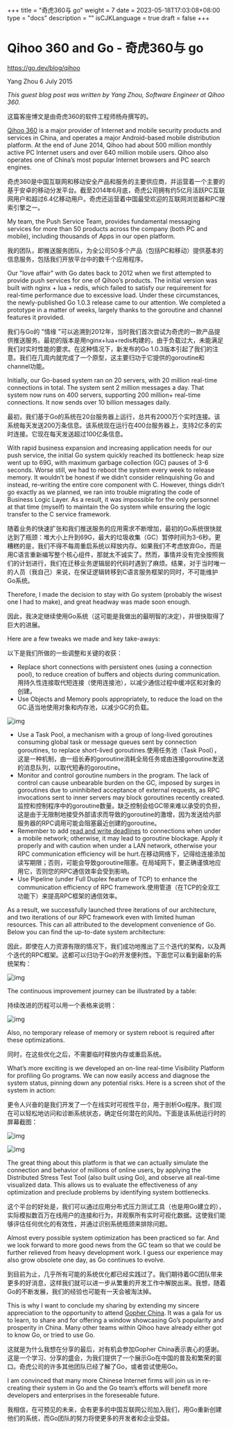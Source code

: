 +++
title = "奇虎360与 go"
weight = 7
date = 2023-05-18T17:03:08+08:00
type = "docs"
description = ""
isCJKLanguage = true
draft = false
+++

# Qihoo 360 and Go - 奇虎360与 go

https://go.dev/blog/qihoo

Yang Zhou
6 July 2015

*This guest blog post was written by Yang Zhou, Software Engineer at Qihoo 360.*

这篇客座博文是由奇虎360的软件工程师杨舟撰写的。

[Qihoo 360](http://www.360safe.com/) is a major provider of Internet and mobile security products and services in China, and operates a major Android-based mobile distribution platform. At the end of June 2014, Qihoo had about 500 million monthly active PC Internet users and over 640 million mobile users. Qihoo also operates one of China’s most popular Internet browsers and PC search engines.

奇虎360是中国互联网和移动安全产品和服务的主要供应商，并运营着一个主要的基于安卓的移动分发平台。截至2014年6月底，奇虎公司拥有约5亿月活跃PC互联网用户和超过6.4亿移动用户。奇虎还运营着中国最受欢迎的互联网浏览器和PC搜索引擎之一。

My team, the Push Service Team, provides fundamental messaging services for more than 50 products across the company (both PC and mobile), including thousands of Apps in our open platform.

我的团队，即推送服务团队，为全公司50多个产品（包括PC和移动）提供基本的信息服务，包括我们开放平台中的数千个应用程序。

Our "love affair" with Go dates back to 2012 when we first attempted to provide push services for one of Qihoo’s products. The initial version was built with nginx + lua + redis, which failed to satisfy our requirement for real-time performance due to excessive load. Under these circumstances, the newly-published Go 1.0.3 release came to our attention. We completed a prototype in a matter of weeks, largely thanks to the goroutine and channel features it provided.

我们与Go的 "情缘 "可以追溯到2012年，当时我们首次尝试为奇虎的一款产品提供推送服务。最初的版本是用nginx+lua+redis构建的，由于负载过大，未能满足我们对实时性能的要求。在这种情况下，新发布的Go 1.0.3版本引起了我们的注意。我们在几周内就完成了一个原型，这主要归功于它提供的goroutine和channel功能。

Initially, our Go-based system ran on 20 servers, with 20 million real-time connections in total. The system sent 2 million messages a day. That system now runs on 400 servers, supporting 200 million+ real-time connections. It now sends over 10 billion messages daily.

最初，我们基于Go的系统在20台服务器上运行，总共有2000万个实时连接。该系统每天发送200万条信息。该系统现在运行在400台服务器上，支持2亿多的实时连接。它现在每天发送超过100亿条信息。

With rapid business expansion and increasing application needs for our push service, the initial Go system quickly reached its bottleneck: heap size went up to 69G, with maximum garbage collection (GC) pauses of 3-6 seconds. Worse still, we had to reboot the system every week to release memory. It wouldn’t be honest if we didn’t consider relinquishing Go and instead, re-writing the entire core component with C. However, things didn’t go exactly as we planned, we ran into trouble migrating the code of Business Logic Layer. As a result, it was impossible for the only personnel at that time (myself) to maintain the Go system while ensuring the logic transfer to the C service framework.

随着业务的快速扩张和我们推送服务的应用需求不断增加，最初的Go系统很快就达到了瓶颈：堆大小上升到69G，最大的垃圾收集（GC）暂停时间为3-6秒。更糟糕的是，我们不得不每周重启系统以释放内存。如果我们不考虑放弃Go，而是用C语言重新编写整个核心组件，那就太不诚实了。然而，事情并没有完全按照我们的计划进行，我们在迁移业务逻辑层的代码时遇到了麻烦。结果，对于当时唯一的人员（我自己）来说，在保证逻辑转移到C语言服务框架的同时，不可能维护Go系统。

Therefore, I made the decision to stay with Go system (probably the wisest one I had to make), and great headway was made soon enough.

因此，我决定继续使用Go系统（这可能是我做出的最明智的决定），并很快取得了巨大的进展。

Here are a few tweaks we made and key take-aways:

以下是我们所做的一些调整和关键的收获：

- Replace short connections with persistent ones (using a connection pool), to reduce creation of buffers and objects during communication.用持久性连接取代短连接（使用连接池），以减少通信过程中缓冲区和对象的创建。
- Use Objects and Memory pools appropriately, to reduce the load on the GC.适当地使用对象和内存池，以减少GC的负载。

![img](Qihoo360AndGo_img/image00.png)

- Use a Task Pool, a mechanism with a group of long-lived goroutines consuming global task or message queues sent by connection goroutines, to replace short-lived goroutines.使用任务池（Task Pool），这是一种机制，由一组长寿的goroutine消耗全局任务或由连接goroutine发送的消息队列，以取代短寿的goroutine。
- Monitor and control goroutine numbers in the program. The lack of control can cause unbearable burden on the GC, imposed by surges in goroutines due to uninhibited acceptance of external requests, as RPC invocations sent to inner servers may block goroutines recently created.监控和控制程序中的goroutine数量。缺乏控制会给GC带来难以承受的负担，这是由于无限制地接受外部请求而导致的goroutine的激增，因为发送给内部服务器的RPC调用可能会阻塞最近创建的goroutine。
- Remember to add [read and write deadlines](https://go.dev/pkg/net/#Conn) to connections when under a mobile network; otherwise, it may lead to goroutine blockage. Apply it properly and with caution when under a LAN network, otherwise your RPC communication efficiency will be hurt.在移动网络下，记得给连接添加读写期限；否则，可能会导致goroutine阻塞。在局域网下，要正确谨慎地应用它，否则您的RPC通信效率会受到影响。
- Use Pipeline (under Full Duplex feature of TCP) to enhance the communication efficiency of RPC framework.使用管道（在TCP的全双工功能下）来提高RPC框架的通信效率。

As a result, we successfully launched three iterations of our architecture, and two iterations of our RPC framework even with limited human resources. This can all attributed to the development convenience of Go. Below you can find the up-to-date system architecture:

因此，即使在人力资源有限的情况下，我们成功地推出了三个迭代的架构，以及两个迭代的RPC框架。这都可以归功于Go的开发便利性。下面您可以看到最新的系统架构：

![img](Qihoo360AndGo_img/image01.png)

The continuous improvement journey can be illustrated by a table:

持续改进的历程可以用一个表格来说明：

![img](Qihoo360AndGo_img/table.png)

Also, no temporary release of memory or system reboot is required after these optimizations.

同时，在这些优化之后，不需要临时释放内存或重启系统。

What’s more exciting is we developed an on-line real-time Visibility Platform for profiling Go programs. We can now easily access and diagnose the system status, pinning down any potential risks. Here is a screen shot of the system in action:

更令人兴奋的是我们开发了一个在线实时可视性平台，用于剖析Go程序。我们现在可以轻松地访问和诊断系统状态，确定任何潜在的风险。下面是该系统运行时的屏幕截图：

![img](Qihoo360AndGo_img/image02.png)

![img](Qihoo360AndGo_img/image03.png)

The great thing about this platform is that we can actually simulate the connection and behavior of millions of online users, by applying the Distributed Stress Test Tool (also built using Go), and observe all real-time visualized data. This allows us to evaluate the effectiveness of any optimization and preclude problems by identifying system bottlenecks.

这个平台的好处是，我们可以通过应用分布式压力测试工具（也是用Go建立的），实际模拟数百万在线用户的连接和行为，并观察所有实时可视化数据。这使我们能够评估任何优化的有效性，并通过识别系统瓶颈来排除问题。

Almost every possible system optimization has been practiced so far. And we look forward to more good news from the GC team so that we could be further relieved from heavy development work. I guess our experience may also grow obsolete one day, as Go continues to evolve.

到目前为止，几乎所有可能的系统优化都已经实践过了。我们期待着GC团队带来更多的好消息，这样我们就可以进一步从繁重的开发工作中解脱出来。我想，随着Go的不断发展，我们的经验也可能有一天会被淘汰掉。

This is why I want to conclude my sharing by extending my sincere appreciation to the opportunity to attend [Gopher China](http://gopherchina.org/). It was a gala for us to learn, to share and for offering a window showcasing Go’s popularity and prosperity in China. Many other teams within Qihoo have already either got to know Go, or tried to use Go.

这就是为什么我想在分享的最后，对有机会参加Gopher China表示衷心的感谢。这是一个学习、分享的盛会，为我们提供了一个展示Go在中国的普及和繁荣的窗口。奇虎公司的许多其他团队已经了解了Go，或者尝试使用Go。

I am convinced that many more Chinese Internet firms will join us in re-creating their system in Go and the Go team’s efforts will benefit more developers and enterprises in the foreseeable future.

我相信，在可预见的未来，会有更多的中国互联网公司加入我们，用Go重新创建他们的系统，而Go团队的努力将使更多的开发者和企业受益。

